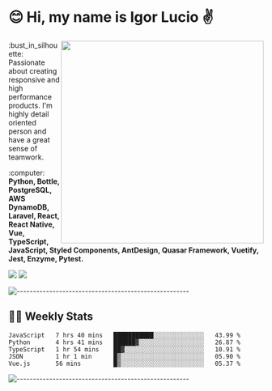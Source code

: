 # :blush: Hi, my name is Igor Lucio :v:

<img src="https://github-readme-stats.vercel.app/api?username=iguit0&show_icons=true&count_private=true&theme=tokyonight" min-width="400px" max-width="400px" width="400px" align="right" />

<p align="left"> 
  :bust_in_silhouette: Passionate about creating responsive and high performance products.
  I'm highly detail oriented person and have a great sense of teamwork.
</p>

<p align="left">
  :computer: <strong>Python, Bottle, PostgreSQL, AWS DynamoDB, Laravel, React, React Native, Vue, TypeScript, JavaScript, Styled Components, AntDesign, Quasar Framework, Vuetify, Jest, Enzyme, Pytest.</strong>
</p>

<p align="left">
  <a href="https://www.linkedin.com/in/igor-lucio-alves" target="_blank" rel="noopener noreferrer" alt="Linkedin">
  <img src="https://img.shields.io/badge/LinkedIn-0077B5?style=for-the-badge&logo=linkedin&logoColor=white" /></a>

  <a href="https://t.me/iguit0" target="_blank" rel="noopener noreferrer" alt="Telegram">
  <img src="https://img.shields.io/badge/Telegram-2CA5E0?style=for-the-badge&logo=telegram&logoColor=white" /></a>
</p>

![-----------------------------------------------------](https://raw.githubusercontent.com/andreasbm/readme/master/assets/lines/aqua.png)

## :man_technologist: Weekly Stats
<!--START_SECTION:waka-->
```text
JavaScript   7 hrs 40 mins   ███████████░░░░░░░░░░░░░░   43.99 % 
Python       4 hrs 41 mins   ██████▓░░░░░░░░░░░░░░░░░░   26.87 % 
TypeScript   1 hr 54 mins    ██▓░░░░░░░░░░░░░░░░░░░░░░   10.91 % 
JSON         1 hr 1 min      █▒░░░░░░░░░░░░░░░░░░░░░░░   05.90 % 
Vue.js       56 mins         █▒░░░░░░░░░░░░░░░░░░░░░░░   05.37 % 
```
<!--END_SECTION:waka-->
![-----------------------------------------------------](https://raw.githubusercontent.com/andreasbm/readme/master/assets/lines/aqua.png)

